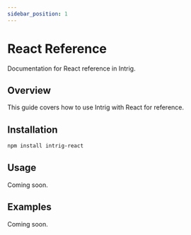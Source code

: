 ```yaml
---
sidebar_position: 1
---
```


# React Reference

Documentation for React reference in Intrig.

## Overview

This guide covers how to use Intrig with React for reference.

## Installation

```bash
npm install intrig-react
```

## Usage

Coming soon.

## Examples

Coming soon.
